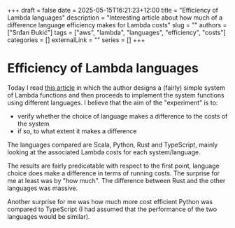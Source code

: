 +++ 
draft = false
date = 2025-05-15T16:21:23+12:00
title = "Efficiency of Lambda languages"
description = "Interesting article about how much of a difference language efficiency makes for Lambda costs"
slug = ""
authors = ["Srđan Đukić"]
tags = ["aws", "lambda", "languages", "efficiency", "costs"]
categories = []
externalLink = ""
series = []
+++

# Efficiency of Lambda languages

Today I read [this article](https://xebia.com/blog/aws-lambda-benchmarking/) in which the author designs a (fairly)
simple system of Lambda functions and then proceeds to implement the system functions using different languages. I
believe that the aim of the "experiment" is to:

* verify whether the choice of language makes a difference to the costs of the system
* if so, to what extent it makes a difference

The languages compared are Scala, Python, Rust and TypeScript, mainly looking at the associated Lambda costs for
each system/language.

The results are fairly predicatable with respect to the first point, language choice does make a difference in
terms of running costs. The surprise for me at least was by "how much". The difference between Rust and the other
languages was massive.

Another surprise for me was how much more cost efficient Python was compared to TypeScript (I had assumed that
the performance of the two languages would be similar).
